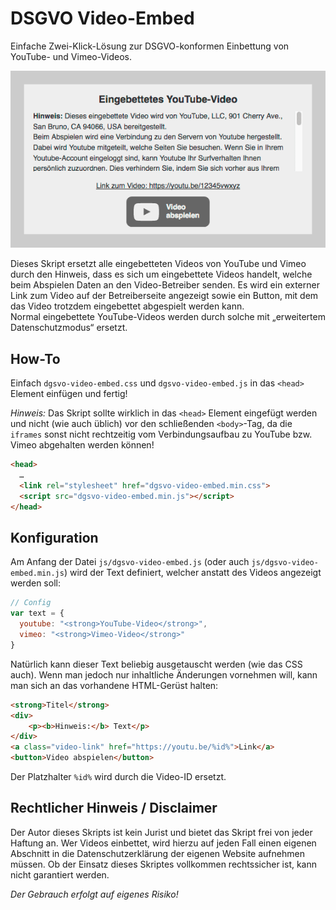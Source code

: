# DSGVO Video-Embed

Einfache Zwei-Klick-Lösung zur DSGVO-konformen Einbettung von YouTube- und Vimeo-Videos.

![Eingebettetes Video](screenshot.png)

Dieses Skript ersetzt alle eingebetteten Videos von YouTube und Vimeo durch den Hinweis, dass es sich um eingebettete Videos handelt, welche beim Abspielen Daten an den Video-Betreiber senden. Es wird ein externer Link zum Video auf der Betreiberseite angezeigt sowie ein Button, mit dem das Video trotzdem eingebettet abgespielt werden kann.  
Normal eingebettete YouTube-Videos werden durch solche mit „erweitertem Datenschutzmodus“ ersetzt.

## How-To

Einfach `dgsvo-video-embed.css` und `dgsvo-video-embed.js` in das `<head>` Element einfügen und fertig!

*Hinweis:* Das Skript sollte wirklich in das `<head>` Element eingefügt werden und nicht (wie auch üblich) vor den schließenden `<body>`-Tag, da die `iframes` sonst nicht rechtzeitig vom Verbindungsaufbau zu YouTube bzw. Vimeo abgehalten werden können!

```html
<head>
  …
  <link rel="stylesheet" href="dgsvo-video-embed.min.css">
  <script src="dgsvo-video-embed.min.js"></script>
</head>
```

## Konfiguration

Am Anfang der Datei `js/dgsvo-video-embed.js` (oder auch `js/dgsvo-video-embed.min.js`) wird der Text definiert, welcher anstatt des Videos angezeigt werden soll:

```javascript
// Config
var text = {
  youtube: "<strong>YouTube-Video</strong>",
  vimeo: "<strong>Vimeo-Video</strong>"
}
```

Natürlich kann dieser Text beliebig ausgetauscht werden (wie das CSS auch). Wenn man jedoch nur inhaltliche Änderungen vornehmen will, kann man sich an das vorhandene HTML-Gerüst halten:

```html
<strong>Titel</strong>
<div>
    <p><b>Hinweis:</b> Text</p>
</div>
<a class="video-link" href="https://youtu.be/%id%">Link</a>
<button>Video abspielen</button>
```

Der Platzhalter `%id%` wird durch die Video-ID ersetzt.

## Rechtlicher Hinweis / Disclaimer

Der Autor dieses Skripts ist kein Jurist und bietet das Skript frei von jeder Haftung an. Wer Videos einbettet, wird hierzu auf jeden Fall einen eigenen Abschnitt in die Datenschutzerklärung der eigenen Website aufnehmen müssen. Ob der Einsatz dieses Skriptes vollkommen rechtssicher ist, kann nicht garantiert werden.

*Der Gebrauch erfolgt auf eigenes Risiko!*
